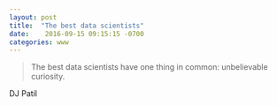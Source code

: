 ```yaml
---
layout: post
title:  "The best data scientists"
date:    2016-09-15 09:15:15 -0700
categories: www
---
```

> The best data scientists have one thing in common: unbelievable curiosity.  

DJ Patil  
